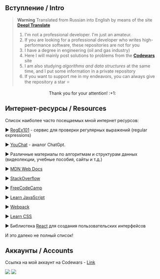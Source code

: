 ## Вступление / Intro
> **Warning**
> Translated from Russian into English by means of the site [**Deepl Translate**](https://www.deepl.com/ru/translator)  
> 1. I'm not a professional developer. I'm just an amateur. 
> 1. If you are looking for a professional developer who writes high-performance software, these repositories are not for you   
> 1. I have a degree in engineering (oil and gas industry) 
> 1. Here I will mainly post solutions to problems from the [**Codewars**](https://www.codewars.com/) site 
> 1. I am also studying *algorithms and data structures* at the same time, and I put some information in a private repository
> 1. If you want to support me in my endeavors, you can always give the repository a star :star: 
> 
<p align="center">
Thank you for your attention! :+1:
</p>

## Интернет-ресурсы / Resources
Список наиболее часто посещаемых мной интернет ресурсов:

▶️  [RegEx101](https://regex101.com/) - сервис для проверки регулярных выражений (regular expressions)

▶️  [YouChat](https://you.com/search?q=who+are+you&tbm=youchat&cfr=chat) - аналог ChatGpt. 

▶️  Различные материалы по алгоритмам и структурам данных (видеолекции, учебные пособия, сайты и т.д.)

▶️  [MDN Web Docs](https://developer.mozilla.org/)

▶️  [StackOverflow](https://stackoverflow.com/)

▶️  [FreeCodeCamp](https://www.freecodecamp.org/)

▶️  [Learn JavaScript](https://javascript.info/)

▶️  [Webpack](https://webpack.js.org/)

▶️  [Learn CSS](https://web.dev/learn/css/)

▶️  Библиотека [React](https://ru.reactjs.org/) для создания пользовательских интерфейсов

И это далеко не полный список!

<!-- ## Stats
![GitHub stats](https://github-readme-stats.vercel.app/api?username=InGodWeTrustt&hide=contribs,prs&show_icons=true&theme=yeblu&border_radius=25) -->

## Аккаунты / Accounts
Ссылка на мой аккаунт на Codewars - [Link](https://www.codewars.com/users/InGodWeTrustt)    

![](https://www.codewars.com/users/InGodWeTrustt/badges/large)
![](https://www.codewars.com/users/y4y4/badges/large)

<!--
КРАТКИЙ СПРАВОЧНИК по оформлению файлов markdown:
* - по сути представляют собой списки
#  Заголовок первого уровня #

Ниже представлен какой - то код на js, к примеру:
```js
const tmp = []
```

# Заголовок первого уровня
## Заголовок второго уровня
### Заголовок третьего уровня
###### Заголовок шестого уровня 
**текст**

Для создания таблицы:
| First Header  | Second Header |
| ------------- | ------------- |
| Content Cell  | Content Cell  |
| Content Cell  | Content Cell  |

Знак '>'  - для обозначения цитаты первого уровня, '>>' - второго уровня.
> **Note**
> This is a note

> **Warning**
> This is a warning

->
